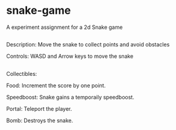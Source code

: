 # snake-game
A experiment assignment for a 2d Snake game

##
Description:
Move the snake to collect points and avoid obstacles

Controls: 
WASD and Arrow keys to move the snake
##

##
Collectibles:

Food: Increment the score by one point.

Speedboost: Snake gains a temporaily speedboost.

Portal: Teleport the player.

Bomb: Destroys the snake.
##
